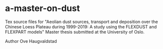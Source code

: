 # a-master-on-dust
Tex source files for "Aeolian dust sources, transport and deposition over the Chinese Loess Plateau during 1999-2019: A study using the FLEXDUST and FLEXPART models"
Master thesis submitted at the University of Oslo. 

Author Ove Haugvaldstad
